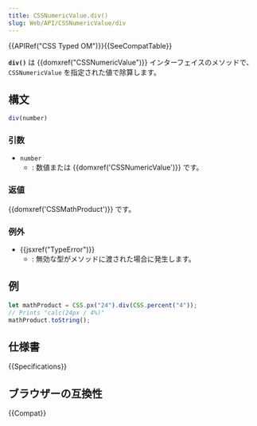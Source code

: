 ```yaml
---
title: CSSNumericValue.div()
slug: Web/API/CSSNumericValue/div
---
```

{{APIRef("CSS Typed OM")}}{{SeeCompatTable}}

**`div()`** は {{domxref("CSSNumericValue")}} インターフェイスのメソッドで、 `CSSNumericValue` を指定された値で除算します。

## 構文

```js
div(number)
```

### 引数

- `number`
  - : 数値または {{domxref('CSSNumericValue')}} です。

### 返値

{{domxref('CSSMathProduct')}} です。

### 例外

- {{jsxref("TypeError")}}
  - : 無効な型がメソッドに渡された場合に発生します。

## 例

```js
let mathProduct = CSS.px("24").div(CSS.percent("4"));
// Prints "calc(24px / 4%)"
mathProduct.toString();
```

## 仕様書

{{Specifications}}

## ブラウザーの互換性

{{Compat}}
